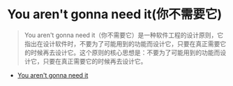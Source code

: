 # You aren't gonna need it(你不需要它)

> You aren't gonna need
> it（你不需要它）是一种软件工程的设计原则，它指出在设计软件时，不要为了可能用到的功能而设计它，只要在真正需要它的时候再去设计它。这个原则的核心思想是：不要为了可能用到的功能而设计它，只要在真正需要它的时候再去设计它。

- [You aren't gonna need it](https://en.wikipedia.org/wiki/You_aren%27t_gonna_need_it)